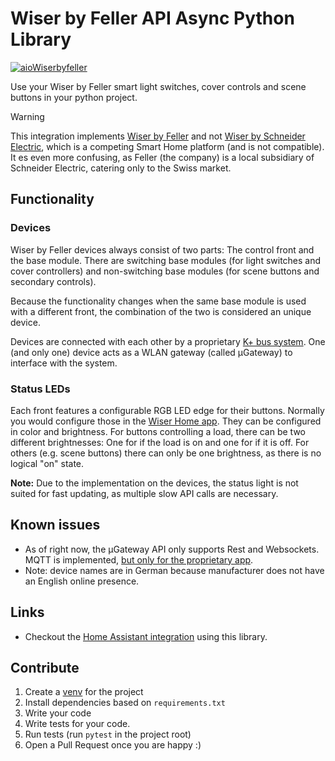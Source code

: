 # Wiser by Feller API Async Python Library
[![aioWiserbyfeller](https://github.com/Syonix/aioWiserbyfeller/actions/workflows/python-app.yml/badge.svg)](https://github.com/Syonix/aioWiserbyfeller/actions/workflows/python-app.yml)

Use your Wiser by Feller smart light switches, cover controls and scene buttons in your python project.

> [!WARNING]
> This integration implements [Wiser by Feller](https://wiser.feller.ch) and not [Wiser by Schneider Electric](https://www.se.com/de/de/product-range/65635-wiser/), which is a competing Smart Home platform (and is not compatible). It es even more confusing, as Feller (the company) is a local subsidiary of Schneider Electric, catering only to the Swiss market.

## Functionality
### Devices
Wiser by Feller devices always consist of two parts: The control front and the base module. There are switching base modules (for light switches and cover controllers) and non-switching base modules (for scene buttons and secondary controls).

Because the functionality changes when the same base module is used with a different front, the combination of the two is considered an unique device.

Devices are connected with each other by a proprietary [K+ bus system](https://www.feller.ch/de/connected-buildings/wiser-by-feller/installation-inbetriebnahme). One (and only one) device acts as a WLAN gateway (called µGateway) to interface with the system.

### Status LEDs
Each front features a configurable RGB LED edge for their buttons. Normally you would configure those in the [Wiser Home app](https://www.feller.ch/de/feller-apps). They can be configured in color and brightness. For buttons controlling a load, there can be two different brightnesses: One for if the load is on and one for if it is off. For others (e.g. scene buttons) there can only be one brightness, as there is no logical "on" state. 

**Note:** Due to the implementation on the devices, the status light is not suited for fast updating, as multiple slow API calls are necessary.

## Known issues
- As of right now, the µGateway API only supports Rest and Websockets. MQTT is implemented, [but only for the proprietary app](https://github.com/Feller-AG/wiser-tutorial/issues/5).
- Note: device names are in German because manufacturer does not have an English online presence.

## Links
* Checkout the [Home Assistant integration]() using this library.

## Contribute
1. Create a [venv](https://docs.python.org/3/library/venv.html) for the project
2. Install dependencies based on `requirements.txt`
3. Write your code
4. Write tests for your code.
5. Run tests (run `pytest` in the project root)
6. Open a Pull Request once you are happy :)

